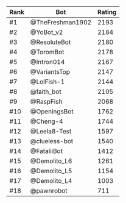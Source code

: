 Rank|Bot|Rating
---|---|---
#1|@TheFreshman1902|2193
#2|@YoBot_v2|2184
#3|@ResoluteBot|2180
#4|@ToromBot|2178
#5|@Intron014|2167
#6|@VariantsTop|2147
#7|@LolFish-1|2144
#8|@faith_bot|2105
#9|@RaspFish|2068
#10|@OpeningsBot|1762
#11|@Cheng-4|1744
#12|@Leela8-Test|1597
#13|@clueless-bot|1540
#14|@FataliiBot|1412
#15|@Demolito_L6|1261
#16|@Demolito_L5|1154
#17|@Demolito_L4|1003
#18|@pawnrobot|711
